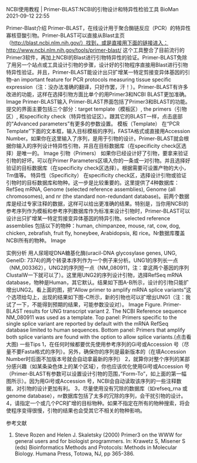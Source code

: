 NCBI使用教程 | Primer-BLAST:NCBI的引物设计和特异性检验工具
BioMan 2021-09-12 22:55




Primer-Blast介绍
Primer-BLAST，在线设计用于聚合酶链反应（PCR）的特异性寡核苷酸引物。Primer-BLAST可以直接从Blast主页（http://blast.ncbi.nlm.nih.gov/）找到，或是直接用下面的链接进入：
http://www.ncbi.nlm.nih.gov/tools/primer-blast/
这个工具整合了目前流行的Primer3软件，再加上NCBI的Blast进行引物特异性的验证。Primer-BLAST免除了用另一个站点或工具设计引物的步骤，设计好的引物程序直接用Blast进行引物特异性验证。并且，Primer-BLAST能设计出只扩增某一特定剪接变异体基因的引物–an important feature for PCR protocols measuring tissue specific expression（注：没办法准确的翻译，只好作罢，汗！）。Primer-BLAST有许多改进的功能，这样在选择引物方面比单个的用Primer3和NCBI BLAST更加准确。
Image
Primer-BLAST输入
Primer-BLAST界面包括了Primer3和BLAST的功能。提交的界面主要包括三个部分：target template（模板区）, the primers（引物区）, 和specificity check（特异性验证区）。跟其它的BLAST一样，点击底部的“Advanced parameters”有更多的参数设置。
模板（Template）
在“PCR Template”下面的文本框，输入目标模板的序列，FASTA格式或直接用Accession Number。如果你在这里输入了序列，是用于引物的设计。Primer-BLAST就会根据你输入的序列设计特异性引物，并且在目标数据库（在specificity check区选择）是唯一的。
Image
引物（Primers）
如果你已经设计好了引物，要拿来验证引物的好坏。可以在Primer Parameters区填入你的一条或一对引物。并且选择好验证的目标数据库（在specificity check区选择）。根据需要可设置产物的大小，Tm值等。
特异性（Specificity）
在specificity check区，选择设计引物或验证引物时的目标数据库和物种。这一步是比较重要的。这里提供了4种数据库：RefSeq mRNA, Genome (selected reference assemblies), Genome (all chromosomes), and nr (the standard non-redundant database)。前两个数据库是经过专家注释的数据，这样可以给出更准确的结果。特别是，当你用NCBI的参考序列作为模板和参考序列数据库作为标准来设计引物时，Primer-BLAST可以设计出只扩增某一特定剪接变异体基因的特异引物。selected reference assemblies 包括以下的物种：human, chimpanzee, mouse, rat, cow, dog, chicken, zebrafish, fruit fly, honeybee, Arabidopsis, 和 rice。Nr数据库覆盖NCBI所有的物种。
Image

实例分析
用人尿嘧啶DNA糖基化酶(uracil-DNA glycosylase genes, UNG, GeneID: 7374)的两个转录本序列作为一个例子来分析。UNG1的序列长一点（NM_003362），UNG2的序列短一点（NM_080911，注：拿这两个基因的序列ClustalW一下就可以了）。这里用UNG2的序列设计引物，选择RefSeq mRNA database，物种是Human，其它默认。结果如下图A-B所示，设计的引物只能扩增出UNG2。看上面的图，把“Allow primer to amplify mRNA splice variants”这个选项给勾上，出现的结果如下图-C所示，新的引物也可以扩增出UNG1（注：我试了一下，不能得到预期的结果，可能参数没设对）。
Image
Figure. Primer-BLAST results for UNG transcript variant 2. The NCBI Reference sequence NM_080911 was used as a template. Top panel: Primers specific to the single splice variant are reported by default with the mRNA RefSeq database limited to human sequences. Bottom panel: Primers that amplify both splice variants are found with the option to allow splice variants.(点击看大图)
一些Tips
1，在任何时候都要优先使用参考序列的Gi号或Accession 号（尽量不要Fasta格式的序列）。另外，确保你的序列是最新版本的（在填Accession Number时后面不加版本号就会自动拿最新的序列）
2，就算你对整个序列的某部分感兴趣（如某条染色体上的某个区域），你也应该优化使用Gi号或Accession 号（Primer-BLAST有参数可以设置设计引物的范围，”Form-To”，如上面的第一幅图所示）。因为用Gi号或Accession 号，NCBI会自动读取该序列的一些注释数据，对引物的设计更加有利。
3，尽量使用没有冗除的数据库（如refseq_rna 或 genome database），nr数据库包括了太多的冗除的序列，会干扰引物的设计。
4，请指定一个或几个PCR扩增的目标物种。如果不指定在所有的物种搜索，将会使程序变得很慢，引物的结果也会受其它不相关的物种影响。

参考文献
1. Steve Rozen and Helen J. Skaletsky (2000) Primer3 on the WWW for general users and for biologist programmers. In: Krawetz S, Misener S (eds) Bioinformatics Methods and Protocols: Methods in Molecular Biology. Humana Press, Totowa, NJ, pp 365-386.